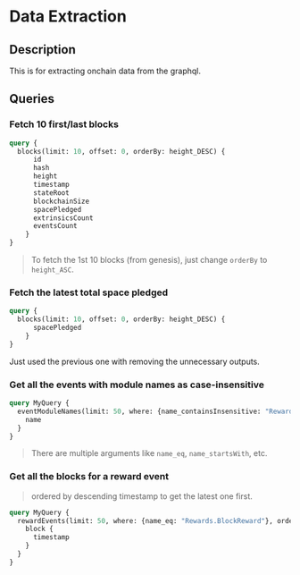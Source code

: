 # Data Extraction

## Description

This is for extracting onchain data from the graphql.

## Queries

### Fetch 10 first/last blocks

```graphql
query {
  blocks(limit: 10, offset: 0, orderBy: height_DESC) {
      id
      hash
      height
      timestamp
      stateRoot
      blockchainSize
      spacePledged
      extrinsicsCount
      eventsCount
    }
}
```

> To fetch the 1st 10 blocks (from genesis), just change `orderBy` to `height_ASC`.

### Fetch the latest total space pledged

```graphql
query {
  blocks(limit: 10, offset: 0, orderBy: height_DESC) {
      spacePledged
    }
}
```

Just used the previous one with removing the unnecessary outputs.

### Get all the events with module names as case-insensitive

```graphql
query MyQuery {
  eventModuleNames(limit: 50, where: {name_containsInsensitive: "Reward"}) {
    name
  }
}
```

> There are multiple arguments like `name_eq`, `name_startsWith`, etc.

### Get all the blocks for a reward event

> ordered by descending timestamp to get the latest one first.

```graphql
query MyQuery {
  rewardEvents(limit: 50, where: {name_eq: "Rewards.BlockReward"}, orderBy: timestamp_DESC) {
    block {
      timestamp
    }
  }
}
```
